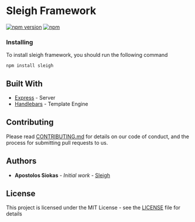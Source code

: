 # Sleigh Framework

[![npm version](https://badge.fury.io/js/sleigh.svg)](https://badge.fury.io/js/sleigh) [![npm](https://img.shields.io/npm/l/express.svg)](https://opensource.org/licenses/MIT)

### Installing

To install sleigh framework, you should run the following command

```
npm install sleigh
```

## Built With

* [Express](https://github.com/expressjs/express) - Server
* [Handlebars](https://github.com/nodegit/nodegit) - Template Engine

## Contributing

Please read [CONTRIBUTING.md](https://github.com/sleigh/sleigh-cli/CONTRIBUTING.md) for details on our code of conduct, and the process for submitting pull requests to us.

## Authors

* **Apostolos Siokas** - *Initial work* - [Sleigh](https://github.com/siokas)

<!-- See also the list of [contributors](https://github.com/your/project/contributors) who participated in this project. -->

## License

This project is licensed under the MIT License - see the [LICENSE](https://opensource.org/licenses/MIT) file for details